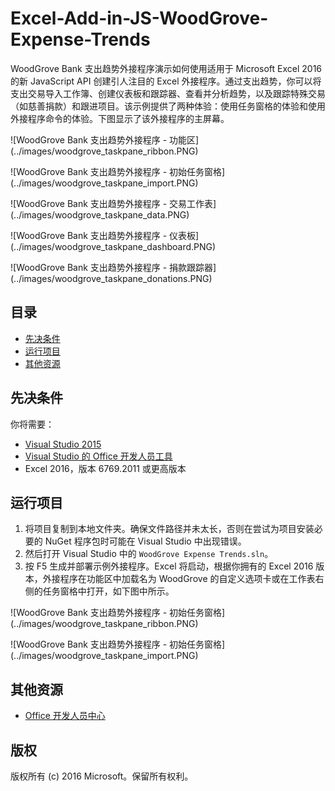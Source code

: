 # Excel-Add-in-JS-WoodGrove-Expense-Trends

WoodGrove Bank 支出趋势外接程序演示如何使用适用于 Microsoft Excel 2016 的新 JavaScript API 创建引人注目的 Excel 外接程序。通过支出趋势，你可以将支出交易导入工作簿、创建仪表板和跟踪器、查看并分析趋势，以及跟踪特殊交易（如慈善捐款）和跟进项目。该示例提供了两种体验：使用任务窗格的体验和使用外接程序命令的体验。下图显示了该外接程序的主屏幕。

![WoodGrove Bank 支出趋势外接程序 - 功能区] (../images/woodgrove_taskpane_ribbon.PNG)

![WoodGrove Bank 支出趋势外接程序 - 初始任务窗格] (../images/woodgrove_taskpane_import.PNG)

![WoodGrove Bank 支出趋势外接程序 - 交易工作表] (../images/woodgrove_taskpane_data.PNG)

![WoodGrove Bank 支出趋势外接程序 - 仪表板] (../images/woodgrove_taskpane_dashboard.PNG)

![WoodGrove Bank 支出趋势外接程序 - 捐款跟踪器] (../images/woodgrove_taskpane_donations.PNG)

## 目录

* [先决条件](#prerequisites)
* [运行项目](#run-the-project)
* [其他资源](#additional-resources)

## 先决条件

你将需要：

* [Visual Studio 2015](https://www.visualstudio.com/downloads/download-visual-studio-vs.aspx)
* [Visual Studio 的 Office 开发人员工具](https://www.visualstudio.com/en-us/features/office-tools-vs.aspx)
* Excel 2016，版本 6769.2011 或更高版本

## 运行项目

1. 将项目复制到本地文件夹。确保文件路径并未太长，否则在尝试为项目安装必要的 NuGet 程序包时可能在 Visual Studio 中出现错误。 
2. 然后打开 Visual Studio 中的 `WoodGrove Expense Trends.sln`。 
3. 按 F5 生成并部署示例外接程序。Excel 将启动，根据你拥有的 Excel 2016 版本，外接程序在功能区中加载名为 WoodGrove 的自定义选项卡或在工作表右侧的任务窗格中打开，如下图中所示。

![WoodGrove Bank 支出趋势外接程序 - 初始任务窗格] (../images/woodgrove_taskpane_ribbon.PNG)

![WoodGrove Bank 支出趋势外接程序 - 初始任务窗格] (../images/woodgrove_taskpane_import.PNG)

## 其他资源

* [Office 开发人员中心](http://dev.office.com/)

## 版权
版权所有 (c) 2016 Microsoft。保留所有权利。


